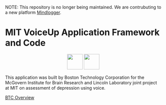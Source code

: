 NOTE: This repository is no longer being maintained. We are contrubuting to a new platform [Mindlogger](https://mindlogger.info).

# MIT VoiceUp Application Framework and Code

<center>
<span><a href="https://play.google.com/store/apps/details?id=edu.mit.voiceup" target="_blank"><img src="https://play.google.com/intl/en_us/badges/images/badge_new.png" height="50px"/></a></span> <span class="marL10"><a href="https://itunes.apple.com/au/app/mit-voice-up/id1160735265?mt=8" target="_blank"><img src="https://devimages-cdn.apple.com/app-store/marketing/guidelines/images/badge-download-on-the-app-store.svg"/ height="50px"></a></span>
</center>

This application was built by Boston Technology Corporation for the
McGovern Institute for Brain Research and Lincoln Laboratory joint project at
MIT on assessment of depression using voice.

[BTC Overview](http://www.boston-technology.com/case-study-mit-voiceup/)

